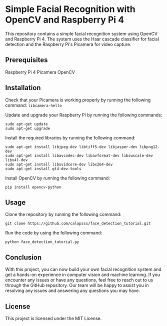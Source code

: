 # Simple Facial Recognition with OpenCV and Raspberry Pi 4
This repository contains a simple facial recognition system using OpenCV and Raspberry Pi 4. The system uses the Haar cascade classifier for facial detection and the Raspberry Pi's Picamera for video capture.

## Prerequisites
Raspberry Pi 4
Picamera
OpenCV

## Installation
Check that your Picamera is working properly by running the following command:
```libcamera-hello```

Update and upgrade your Raspberry Pi by running the following commands:
```
sudo apt-get update
sudo apt-get upgrade
```

Install the required libraries by running the following command:
```
sudo apt-get install libjpeg-dev libtiff5-dev libjasper-dev libpng12-dev
sudo apt-get install libavcodec-dev libavformat-dev libswscale-dev libv4l-dev
sudo apt-get install libxvidcore-dev libx264-dev
sudo apt-get install qt4-dev-tools
```
Install OpenCV by running the following command:
```
pip install opencv-python
```

## Usage
Clone the repository by running the following command:
```
git clone https://github.com/calapsss/face_detection_tutorial.git
```

Run the code by using the following command:
```
python face_detection_tutorial.py
```

## Conclusion
With this project, you can now build your own facial recognition system and get a hands-on experience in computer vision and machine learning. If you encounter any issues or have any questions, feel free to reach out to us through the GitHub repository. Our team will be happy to assist you in resolving any issues and answering any questions you may have.

## License
This project is licensed under the MIT License.